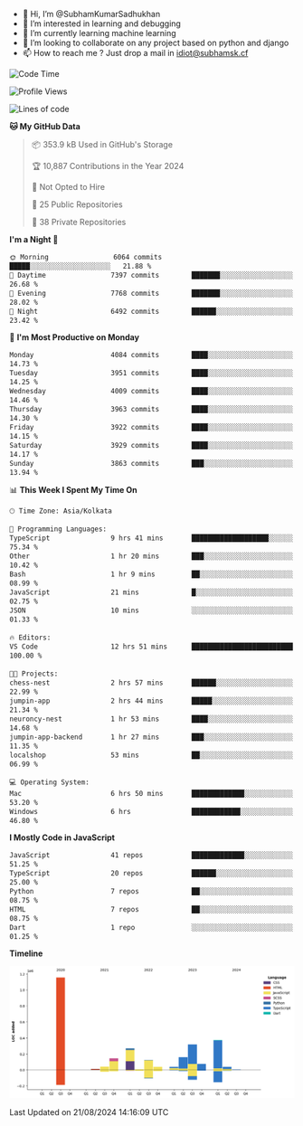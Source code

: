 - 👋 Hi, I’m @SubhamKumarSadhukhan
- 👀 I’m interested in learning and debugging
- 🌱 I’m currently learning machine learning
- 💞️ I’m looking to collaborate on any project based on python and django
- 📫 How to reach me ?
      Just drop a mail in idiot@subhamsk.cf

<!---
SubhamKumarSadhukhan/SubhamKumarSadhukhan is a ✨ special ✨ repository because its `README.md` (this file) appears on your GitHub profile.
You can click the Preview link to take a look at your changes.
--->


<!--START_SECTION:waka-->
![Code Time](http://img.shields.io/badge/Code%20Time-2%2C418%20hrs%2012%20mins-blue)

![Profile Views](http://img.shields.io/badge/Profile%20Views-1-blue)

![Lines of code](https://img.shields.io/badge/From%20Hello%20World%20I%27ve%20Written-2.8%20million%20lines%20of%20code-blue)

**🐱 My GitHub Data** 

> 📦 353.9 kB Used in GitHub's Storage 
 > 
> 🏆 10,887 Contributions in the Year 2024
 > 
> 🚫 Not Opted to Hire
 > 
> 📜 25 Public Repositories 
 > 
> 🔑 38 Private Repositories 
 > 
**I'm a Night 🦉** 

```text
🌞 Morning                6064 commits        █████░░░░░░░░░░░░░░░░░░░░   21.88 % 
🌆 Daytime                7397 commits        ███████░░░░░░░░░░░░░░░░░░   26.68 % 
🌃 Evening                7768 commits        ███████░░░░░░░░░░░░░░░░░░   28.02 % 
🌙 Night                  6492 commits        ██████░░░░░░░░░░░░░░░░░░░   23.42 % 
```
📅 **I'm Most Productive on Monday** 

```text
Monday                   4084 commits        ████░░░░░░░░░░░░░░░░░░░░░   14.73 % 
Tuesday                  3951 commits        ████░░░░░░░░░░░░░░░░░░░░░   14.25 % 
Wednesday                4009 commits        ████░░░░░░░░░░░░░░░░░░░░░   14.46 % 
Thursday                 3963 commits        ████░░░░░░░░░░░░░░░░░░░░░   14.30 % 
Friday                   3922 commits        ████░░░░░░░░░░░░░░░░░░░░░   14.15 % 
Saturday                 3929 commits        ████░░░░░░░░░░░░░░░░░░░░░   14.17 % 
Sunday                   3863 commits        ███░░░░░░░░░░░░░░░░░░░░░░   13.94 % 
```


📊 **This Week I Spent My Time On** 

```text
🕑︎ Time Zone: Asia/Kolkata

💬 Programming Languages: 
TypeScript               9 hrs 41 mins       ███████████████████░░░░░░   75.34 % 
Other                    1 hr 20 mins        ███░░░░░░░░░░░░░░░░░░░░░░   10.42 % 
Bash                     1 hr 9 mins         ██░░░░░░░░░░░░░░░░░░░░░░░   08.99 % 
JavaScript               21 mins             █░░░░░░░░░░░░░░░░░░░░░░░░   02.75 % 
JSON                     10 mins             ░░░░░░░░░░░░░░░░░░░░░░░░░   01.33 % 

🔥 Editors: 
VS Code                  12 hrs 51 mins      █████████████████████████   100.00 % 

🐱‍💻 Projects: 
chess-nest               2 hrs 57 mins       ██████░░░░░░░░░░░░░░░░░░░   22.99 % 
jumpin-app               2 hrs 44 mins       █████░░░░░░░░░░░░░░░░░░░░   21.34 % 
neuroncy-nest            1 hr 53 mins        ████░░░░░░░░░░░░░░░░░░░░░   14.68 % 
jumpin-app-backend       1 hr 27 mins        ███░░░░░░░░░░░░░░░░░░░░░░   11.35 % 
localshop                53 mins             ██░░░░░░░░░░░░░░░░░░░░░░░   06.99 % 

💻 Operating System: 
Mac                      6 hrs 50 mins       █████████████░░░░░░░░░░░░   53.20 % 
Windows                  6 hrs               ████████████░░░░░░░░░░░░░   46.80 % 
```

**I Mostly Code in JavaScript** 

```text
JavaScript               41 repos            █████████████░░░░░░░░░░░░   51.25 % 
TypeScript               20 repos            ██████░░░░░░░░░░░░░░░░░░░   25.00 % 
Python                   7 repos             ██░░░░░░░░░░░░░░░░░░░░░░░   08.75 % 
HTML                     7 repos             ██░░░░░░░░░░░░░░░░░░░░░░░   08.75 % 
Dart                     1 repo              ░░░░░░░░░░░░░░░░░░░░░░░░░   01.25 % 
```



**Timeline**

![Lines of Code chart](https://raw.githubusercontent.com/SubhamKumarSadhukhan/SubhamKumarSadhukhan/main/assets/bar_graph.png)


 Last Updated on 21/08/2024 14:16:09 UTC
<!--END_SECTION:waka-->
